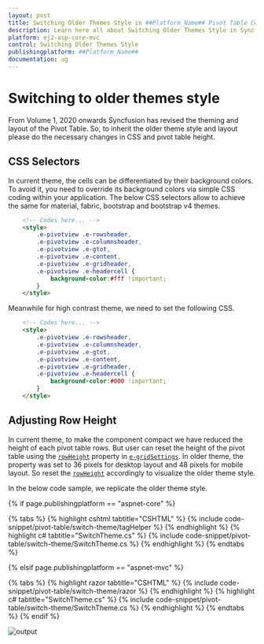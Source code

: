 ```yaml
---
layout: post
title: Switching Older Themes Style in ##Platform_Name## Pivot Table Component
description: Learn here all about Switching Older Themes Style in Syncfusion ##Platform_Name## Pivot Table component of Syncfusion Essential JS 2 and more.
platform: ej2-asp-core-mvc
control: Switching Older Themes Style
publishingplatform: ##Platform_Name##
documentation: ug
---
```



<!-- markdownlint-disable MD012 -->
<!-- markdownlint-disable MD009 -->

# Switching to older themes style

From Volume 1, 2020 onwards Syncfusion has revised the theming and layout of the Pivot Table. So, to inherit the older theme style and layout please do the necessary changes in CSS and pivot table height.

## CSS Selectors

In current theme, the cells can be differentiated by their background colors. To avoid it, you need to override its background colors via simple CSS coding within your application. The below CSS selectors allow to achieve the same for material, fabric, bootstrap and bootstrap v4 themes.

```html      
    <!-- Codes here... -->
    <style>
        .e-pivotview .e-rowsheader, 
        .e-pivotview .e-columnsheader,
        .e-pivotview .e-gtot,
        .e-pivotview .e-content,
        .e-pivotview .e-gridheader,
        .e-pivotview .e-headercell {
            background-color:#fff !important;
        }
    </style>

```

Meanwhile for high contrast theme, we need to set the following CSS.

```html      
    <!-- Codes here... -->
    <style>
        .e-pivotview .e-rowsheader, 
        .e-pivotview .e-columnsheader,
        .e-pivotview .e-gtot,
        .e-pivotview .e-content,
        .e-pivotview .e-gridheader,
        .e-pivotview .e-headercell {
            background-color:#000 !important;
        }
    </style>

```

## Adjusting Row Height

In current theme, to make the component compact we have reduced the height of each pivot table rows. But user can reset the height of the pivot table using the [`rowHeight`](https://help.syncfusion.com/cr/aspnetcore-js2/Syncfusion.EJ2.PivotView.PivotViewGridSettings.html#Syncfusion_EJ2_PivotView_PivotViewGridSettings_RowHeight) property in [`e-gridSettings`](https://help.syncfusion.com/cr/aspnetcore-js2/Syncfusion.EJ2.PivotView.PivotViewGridSettings.html). In older theme, the property was set to 36 pixels for desktop layout and 48 pixels for mobile layout. So reset the [`rowHeight`](https://help.syncfusion.com/cr/aspnetcore-js2/Syncfusion.EJ2.PivotView.PivotViewGridSettings.html#Syncfusion_EJ2_PivotView_PivotViewGridSettings_RowHeight) accordingly to visualize the older theme style.

In the below code sample, we replicate the older theme style.

{% if page.publishingplatform == "aspnet-core" %}

{% tabs %}
{% highlight cshtml tabtitle="CSHTML" %}
{% include code-snippet/pivot-table/switch-theme/tagHelper %}
{% endhighlight %}
{% highlight c# tabtitle="SwitchTheme.cs" %}
{% include code-snippet/pivot-table/switch-theme/SwitchTheme.cs %}
{% endhighlight %}
{% endtabs %}

{% elsif page.publishingplatform == "aspnet-mvc" %}

{% tabs %}
{% highlight razor tabtitle="CSHTML" %}
{% include code-snippet/pivot-table/switch-theme/razor %}
{% endhighlight %}
{% highlight c# tabtitle="SwitchTheme.cs" %}
{% include code-snippet/pivot-table/switch-theme/SwitchTheme.cs %}
{% endhighlight %}
{% endtabs %}
{% endif %}



![output](images/row-height.png)
